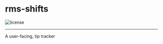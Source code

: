 # rms-shifts

![license](https://img.shields.io/github/license/scattered-systems/rms-shifts)

***

A user-facing, tip tracker
